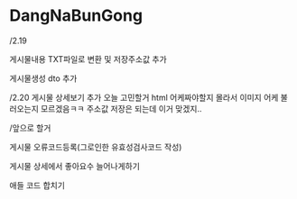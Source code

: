 # DangNaBunGong

/2.19 

게시물내용 TXT파일로 변환 및 저장주소값 추가

게시물생성 dto 추가




/2.20
게시물 상세보기 추가
오늘 고민할거 html 어케짜야할지 몰라서 이미지 어케 불러오는지 모르겠음ㅋㅋ
주소값 저장은 되는데 이거 맞겠지..

/앞으로 할거

게시물 오류코드등록(그로인한 유효성검사코드 작성)

게시물 상세에서 좋아요수 늘어나게하기

애들 코드 합치기